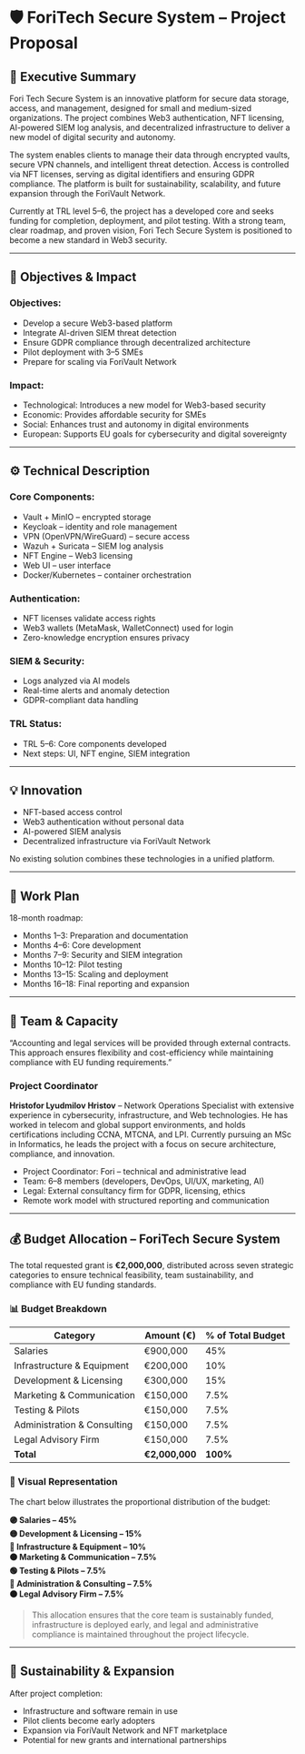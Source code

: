 # 🛡️ ForiTech Secure System – Project Proposal

## 📌 Executive Summary

Fori Tech Secure System is an innovative platform for secure data storage, access, and management, designed for small and medium-sized organizations. The project combines Web3 authentication, NFT licensing, AI-powered SIEM log analysis, and decentralized infrastructure to deliver a new model of digital security and autonomy.

The system enables clients to manage their data through encrypted vaults, secure VPN channels, and intelligent threat detection. Access is controlled via NFT licenses, serving as digital identifiers and ensuring GDPR compliance. The platform is built for sustainability, scalability, and future expansion through the ForiVault Network.

Currently at TRL level 5–6, the project has a developed core and seeks funding for completion, deployment, and pilot testing. With a strong team, clear roadmap, and proven vision, Fori Tech Secure System is positioned to become a new standard in Web3 security.

---

## 🎯 Objectives & Impact

### Objectives:
- Develop a secure Web3-based platform
- Integrate AI-driven SIEM threat detection
- Ensure GDPR compliance through decentralized architecture
- Pilot deployment with 3–5 SMEs
- Prepare for scaling via ForiVault Network

### Impact:
- Technological: Introduces a new model for Web3-based security
- Economic: Provides affordable security for SMEs
- Social: Enhances trust and autonomy in digital environments
- European: Supports EU goals for cybersecurity and digital sovereignty

---

## ⚙️ Technical Description

### Core Components:
- Vault + MinIO – encrypted storage
- Keycloak – identity and role management
- VPN (OpenVPN/WireGuard) – secure access
- Wazuh + Suricata – SIEM log analysis
- NFT Engine – Web3 licensing
- Web UI – user interface
- Docker/Kubernetes – container orchestration

### Authentication:
- NFT licenses validate access rights
- Web3 wallets (MetaMask, WalletConnect) used for login
- Zero-knowledge encryption ensures privacy

### SIEM & Security:
- Logs analyzed via AI models
- Real-time alerts and anomaly detection
- GDPR-compliant data handling

### TRL Status:
- TRL 5–6: Core components developed
- Next steps: UI, NFT engine, SIEM integration

---

## 💡 Innovation

- NFT-based access control
- Web3 authentication without personal data
- AI-powered SIEM analysis
- Decentralized infrastructure via ForiVault Network

No existing solution combines these technologies in a unified platform.

---

## 📅 Work Plan

18-month roadmap:
- Months 1–3: Preparation and documentation
- Months 4–6: Core development
- Months 7–9: Security and SIEM integration
- Months 10–12: Pilot testing
- Months 13–15: Scaling and deployment
- Months 16–18: Final reporting and expansion

---

## 👥 Team & Capacity

“Accounting and legal services will be provided through external contracts. This approach ensures flexibility and cost-efficiency while maintaining compliance with EU funding requirements.”
### Project Coordinator

**Hristofor Lyudmilov Hristov** – Network Operations Specialist with extensive experience in cybersecurity, infrastructure, and Web technologies. He has worked in telecom and global support environments, and holds certifications including CCNA, MTCNA, and LPI. Currently pursuing an MSc in Informatics, he leads the project with a focus on secure architecture, compliance, and innovation.
- Project Coordinator: Fori – technical and administrative lead
- Team: 6–8 members (developers, DevOps, UI/UX, marketing, AI)
- Legal: External consultancy firm for GDPR, licensing, ethics
- Remote work model with structured reporting and communication

---

## 💰 Budget Allocation – ForiTech Secure System

The total requested grant is **€2,000,000**, distributed across seven strategic categories to ensure technical feasibility, team sustainability, and compliance with EU funding standards.

### 📊 Budget Breakdown

| **Category**                  | **Amount (€)** | **% of Total Budget** |
|------------------------------|----------------|------------------------|
| Salaries                     | €900,000       | 45%                   |
| Infrastructure & Equipment   | €200,000       | 10%                   |
| Development & Licensing      | €300,000       | 15%                   |
| Marketing & Communication    | €150,000       | 7.5%                  |
| Testing & Pilots             | €150,000       | 7.5%                  |
| Administration & Consulting  | €150,000       | 7.5%                  |
| Legal Advisory Firm          | €150,000       | 7.5%                  |
| **Total**                    | **€2,000,000** | **100%**              |

### 🧁 Visual Representation

The chart below illustrates the proportional distribution of the budget:

**🟣 Salaries – 45%**  
**🟡 Development & Licensing – 15%**  
**🔵 Infrastructure & Equipment – 10%**  
**🟠 Marketing & Communication – 7.5%**  
**🟢 Testing & Pilots – 7.5%**  
**🔴 Administration & Consulting – 7.5%**  
**⚫ Legal Advisory Firm – 7.5%**

> This allocation ensures that the core team is sustainably funded, infrastructure is deployed early, and legal and administrative compliance is maintained throughout the project lifecycle.

---

## 🌱 Sustainability & Expansion

After project completion:
- Infrastructure and software remain in use
- Pilot clients become early adopters
- Expansion via ForiVault Network and NFT marketplace
- Potential for new grants and international partnerships

